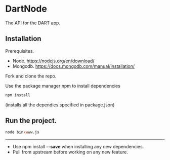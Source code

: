 # DartNode


The API for the DART app.

## Installation

Prerequisites.
* Node. https://nodejs.org/en/download/
* Mongodb. https://docs.mongodb.com/manual/installation/

Fork and clone the repo.

Use the package manager npm to install dependencies

```bash
npm install
```
(installs all the dependies specified in package.json)


## Run the project.

```bash
node bin\www.js
```


***

* Use npm install **--save** when installing any _new_ dependencies.
* Pull from upstream before working on any new feature.
